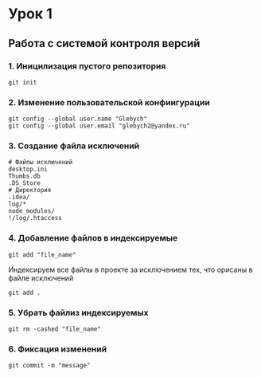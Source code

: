 # Урок 1
## Работа с системой контроля версий
### 1. Иницилизация пустого репозитория
```
git init
```
### 2. Изменение пользовательской конфиигурации
```
git config --global user.name "Glebych"
git config --global user.email "glebych2@yandex.ru"
```
### 3. Создание файла исключений
```gitignore
# Файлы исключений
desktop.ini
Thumbs.db
.DS_Store
# Директория
.idea/
log/*
node_modules/
!/log/.htaccess
```
### 4. Добавление файлов в индексируемые
```
git add "file_name"
```
Индексируем все файлы в проекте за исключением тех, что орисаны в файле исключений
```
git add .
```
### 5. Убрать файлиз индексируемых
```
git rm -cashed "file_name"
```
### 6. Фиксация изменений
```
git commit -m "message"
```